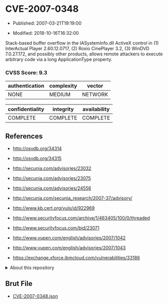 # CVE-2007-0348

- Published: 2007-03-21T19:19:00

- Modified: 2018-10-16T16:32:00

Stack-based buffer overflow in the IASystemInfo.dll ActiveX control in (1) InterActual Player 2.60.12.0717, (2) Roxio CinePlayer 3.2, (3) WinDVD 7.0.27.172, and possibly other products, allows remote attackers to execute arbitrary code via a long ApplicationType property.

### CVSS Score: **9.3**

| authentication | complexity | vector |
| --- | --- | --- |
| NONE | MEDIUM | NETWORK |

| confidentiality | integrity | availability |
| --- | --- | --- |
| COMPLETE | COMPLETE | COMPLETE |

## References

* http://osvdb.org/34314

* http://osvdb.org/34315

* http://secunia.com/advisories/23032

* http://secunia.com/advisories/23075

* http://secunia.com/advisories/24556

* http://secunia.com/secunia_research/2007-37/advisory/

* http://www.kb.cert.org/vuls/id/922969

* http://www.securityfocus.com/archive/1/463405/100/0/threaded

* http://www.securityfocus.com/bid/23071

* http://www.vupen.com/english/advisories/2007/1042

* http://www.vupen.com/english/advisories/2007/1043

* https://exchange.xforce.ibmcloud.com/vulnerabilities/33186

<details>
<summary>About this repository</summary> 

  This repository is part of the project [Live Hack CVE](https://github.com/Live-Hack-CVE). Main website can be found [www.live-hack.org](https://www.live-hack.org) 
  
  Made by [Sn0wAlice](https://github.com/Sn0wAlice) for the people that care about security and need to have a feed of the latest CVEs. Hope you enjoy it, don't forget to star the repo and follow me on [Twitter](https://twitter.com/Sn0wAlice) and [Github](https://github.com/Sn0wAlice). And that is my [personnal website](https://www.alice-snow.me/)

  - [Home Page](https://github.com/Live-Hack-CVE)
  - [Framework](https://github.com/Live-Hack-CVE/cve-framework)
  - [CVE database](https://github.com/Live-Hack-CVE/full_database)
  - [Changelog](https://github.com/Live-Hack-CVE/Changelog)
</details>

## Brut File

* [CVE-2007-0348.json](https://raw.githubusercontent.com/Live-Hack-CVE/full_database/main/cves/2007/CVE-2007-0348.json)

